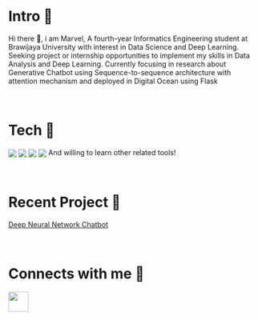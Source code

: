 # Intro 🧑
Hi there 👋, i am Marvel, A fourth-year Informatics Engineering student at Brawijaya University with interest in Data Science and Deep Learning. Seeking project or internship opportunities to implement my skills in Data Analysis and Deep Learning. Currently focusing in research about Generative Chatbot using Sequence-to-sequence architecture with attention mechanism and deployed in Digital Ocean using Flask
<br>
<br>
<br>
# Tech 🧰
<a href="https://www.python.org/" target="blank"><img align="center" src="https://img.shields.io/badge/-Python-00001F?style=flat-square&labelColor=C1BEBC&logo=python"/></a>
<a href="https://pytorch.org/" target="blank"><img align="center" src="https://img.shields.io/badge/-Pytorch-E94C2A?style=flat-square&labelColor=C1BEBC&logo=pytorch"/></a>
<a href="https://flask.palletsprojects.com/en/2.0.x/" target="blank"><img align="center" src="https://img.shields.io/badge/-Flask-B9B1AC?style=flat-square&labelColor=000000&logo=flask"/></a>
<a href="https://git-scm.com/" target="blank"><img align="center" src="https://img.shields.io/badge/-Git-00446F?style=flat-square&labelColor=C1BEBC&logo=git"/></a>
And willing to learn other related tools!
<br><br><br>
# Recent Project 🎯
<a href = "https://github.com/marveltimothyy/Chatbot_Deploy">Deep Neural Network Chatbot</a>
<br><br><br>
# Connects with me 🤝
<a href="https://www.linkedin.com/in/marvelmanullang/" target="blank"><img align="center" src="https://cdn-icons-png.flaticon.com/512/174/174857.png" height="40" /></a>
